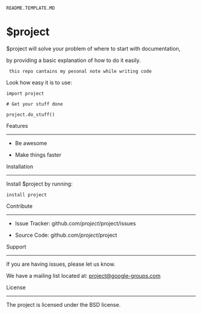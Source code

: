 `README.TEMPLATE.MD`

$project
========

 

$project will solve your problem of where to start with documentation,

by providing a basic explanation of how to do it easily.

` 
  this repo cantains my pesonal note while writing code
`

Look how easy it is to use:

 

    import project

    # Get your stuff done

    project.do_stuff()

 

Features

--------

 

- Be awesome

- Make things faster

 

Installation

------------

 

Install $project by running:

 

    install project

 

Contribute

----------

 

- Issue Tracker: github.com/$project/$project/issues

- Source Code: github.com/$project/$project

 

Support

-------

 

If you are having issues, please let us know.

We have a mailing list located at: project@google-groups.com

 

License

-------

 

The project is licensed under the BSD license.

